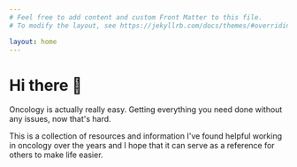 ```yaml
---
# Feel free to add content and custom Front Matter to this file.
# To modify the layout, see https://jekyllrb.com/docs/themes/#overriding-theme-defaults

layout: home
---
```


# Hi there 👋
Oncology is actually really easy. Getting everything you need done without any issues, now that's hard. 

This is a collection of resources and information I've found helpful working in oncology over the years and I hope that it can serve as a reference for others to make life easier.

<!-- ### Work Philosophy
* Everything is online: there's probably a form online, there's probably an online portal, there's probably a way to do whatever you want online. 
* Structure is efficiency: clearly defined roles and functions foster efficiency and streamline workflow.  -->